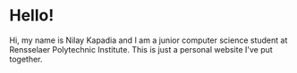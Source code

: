 # Hello!

Hi, my name is Nilay Kapadia and I am a junior computer science student at Rensselaer Polytechnic Institute. This is just a personal website I've put together.
